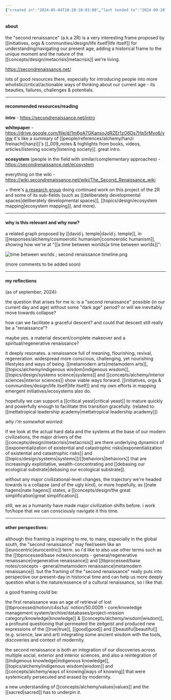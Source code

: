 ```yaml
---
{"created in":"2024-05-04T18:20:10-03:00","last tended to":"2024-09-26T15:21:33-03:00","tags":["🌿","metacrisis","community","concept"],"aliases":["2R"],"dg-publish":true,"relevancescore":96,"notestage":["🌿"],"created":"2024-05-04T18:20:10.067-03:00","updated":"2025-06-09T18:21:58.795-03:00","permalink":"/responses/design/second-renaissance/","dgPassFrontmatter":true}
---
```


#### about 

the "second renaissance" (a.k.a 2R) is a very interesting frame proposed by [[initiatives, orgs & communities/design/life itself\|life itself]] for understanding/navigating our present age, adding a historical frame to the unique moment and the nature of the [[concepts/design/metacrisis\|metacrisis]] we're living.

https://secondrenaissance.net/

lots of good resources there, especially for introducing people into more wholistic/critical/actionable ways of thinking about our current age - its beauties, failures, challenges & potentials.

---
#### recommended resources/reading

**intro** - https://secondrenaissance.net/intro

**whitepaper** - https://drive.google.com/file/d/1m6gA7GKansoJdRZEr1zO6Ds7Hp5rMvo6/view
it's like a summary of [[people/references/alchemy/hanzi freinacht\|hanzi]]'s [[_009_notes & highlights from books, videos, articles/listening society\|listening society]]. great intro.

**ecosystem** (people in the field with similar/complementary approaches) - https://secondrenaissance.net/ecosystem

everything on the wiki - https://wiki.secondrenaissance.net/wiki/The_Second_Renaissance_wiki

\+ there's [a research group](https://lifeitself.org/research) doing continued work on this project of the 2R and some of its sub-fields (such as [[deliberately developmental spaces\|deliberately developmental spaces]], [[topics/design/ecosystem mapping\|ecosystem mapping]], and more).


---
#### why is this relevant and why now?

a related graph proposed by [[david j. temple\|david j. temple]], in [[responses/alchemy/cosmoerotic humanism\|cosmoerotic humanism]], showing how we're at "[[a time between worlds\|a time between worlds]]":

![time between worlds ; second renaissance timeline.png](/img/user/assets/time%20between%20worlds%20;%20second%20renaissance%20timeline.png)

(more comments to be added soon)

---
#### my reflections

(as of september, 2024):

the question that arises for me is: is a "second renaissance" possible (in our current day and age) without some "dark age" period? or will we inevitably move towards collapse?

how can we facilitate a graceful descent? and could that descent still really be a "renaissance"?

maybe yes. a material descent/complete makeover and a spiritual/regenerative renaissance?

it deeply resonates. a renaissance full of meaning, flourishing, revival, regeneration. widespread more conscious, challenging, yet nourishing lifestyles and ways of being. [[metamodern arts\|metamodern arts]], [[topics/alchemy/indigenous wisdom\|indigenous wisdom]], [[topics/design/systems science\|systems]] and [[concepts/alchemy/interior sciences\|interior sciences]] show viable ways forward. [[initiatives, orgs & communities/design/life itself\|life itself]] and my own efforts in mapping emergent initiatives/ecosystems also do.

hopefully we can support a [[critical yeast\|critical yeast]] to mature quickly and powerfully enough to facilitate this transition gracefully. (related to: [[mettatropical leadership academy\|mettatropical leadership academy]])

*why i'm somewhat worried:*

if we look at the actual hard data and the systems at the base of our modern civilizations, the major drivers of the [[concepts/design/metacrisis\|metacrisis]] are there  underlying dynamics of [[exponentialization of existential and catastrophic risks\|exponentialization of existential and catastrophic risks]] and [[topics/design/systems\|systems]]/[[behaviors\|behaviors]] that are increasingly exploitative, wealth-concentrating and [[debasing our ecological substrate\|debasing our ecological substrate]].

without any major civilizational-level changes, the trajectory we're headed towards is a collapse (and of the ugly kind), or more hopefully, as [[nate hagens\|nate hagens]] states, a [[concepts/design/the great simplification\|great simplification]].

still, we as a humanity have made major civilization shifts before. i work for/hope that we can consciously navigate it this time.

---
#### other perspectives:

although this framing is inspiring to me, to many, especially in the global south, the "second renaissance" may feel/seem like an [[eurocentric\|eurocentric]] term. so i'd like to also use other terms such as the [[tbprocessed/base notes/concepts - general/regenerative renaissance\|regenerative renaissance]] and [[tbprocessed/base notes/concepts - general/metamodern renaissance\|metamodern renaissance]]. but the framing of the "second renaissance" really puts into perspective our present-day in historical time and can help us more deeply question what is the nature/essence of a cultural renaissance, so i like that.

a good framing could be:

the first renaissance was an age of retrieval of lost [[tbprocessed/notion/c4ss1us’ notion/50.000ft - core/knowledge management system/archive/databases/project-mission category/knowledge\|knowledge]] & [[concepts/alchemy/wisdom\|wisdom]], a profound questioning that permeated the zeitgeist and produced new expressions of the [[true\|true]], [[good\|good]] and [[beautiful\|beautiful]] (e.g. science, law and art) integrating some ancient wisdom with the tools, discoveries and context of modernity.

the second renaissance is both an integration of our discoveries across multiple social, exterior and interior sciences, and also a reintegration of [[indigenous knowledge\|indigenous knowledge]], [[topics/alchemy/indigenous wisdom\|wisdom]] and [[concepts/alchemy/ways of knowing\|ways of knowing]] that were systemically persecuted and erased by modernity.

a new understanding of [[concepts/alchemy/values\|values]] and the [[sacred\|sacred]] has to underpin it.